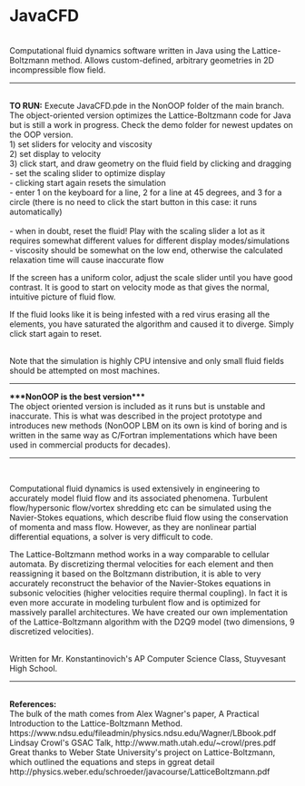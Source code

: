 
<h1>JavaCFD</h1><br>
Computational fluid dynamics software written in Java using the Lattice-Boltzmann method. Allows custom-defined, arbitrary geometries in 2D incompressible flow field.<br>

<hr><br>
<b>TO RUN:</b> Execute JavaCFD.pde in the NonOOP folder of the main branch. The object-oriented version optimizes the Lattice-Boltzmann code for Java but is still a work in progress. Check the demo folder for newest updates on the OOP version.<br>
1) set sliders for velocity and viscosity<br>
2) set display to velocity<br>
3) click start, and draw geometry on the fluid field by clicking and dragging<br>
- set the scaling slider to optimize display<br>
- clicking start again resets the simulation<br>
- enter 1 on the keyboard for a line, 2 for a line at 45 degrees, and 3 for a circle (there is no need to click the start button in this case: it runs automatically) <br><br>
- when in doubt, reset the fluid! Play with the scaling slider a lot as it requires somewhat different values for different display modes/simulations <br>
- viscosity should be somewhat on the low end, otherwise the calculated relaxation time will cause inaccurate flow <br>

If the screen has a uniform color, adjust the scale slider until you have good contrast. It is good to start on velocity mode as that gives the normal, intuitive picture of fluid flow.<br>

If the fluid looks like it is being infested with a red virus erasing all the elements, you have saturated the algorithm and caused it to diverge. Simply click start again to reset.<br>

<br>
Note that the simulation is highly CPU intensive and only small fluid fields should be attempted on most machines. <br>

<hr>
<b>***NonOOP is the best version***</b> <br>
The object oriented version is included as it runs but is unstable and inaccurate. This is what was described in the project prototype and introduces new methods (NonOOP LBM on its own is kind of boring and is written in the same way as C/Fortran implementations which have been used in commercial products for decades). <br>

<hr><br>

Computational fluid dynamics is used extensively in engineering to accurately model fluid flow and its associated phenomena. Turbulent flow/hypersonic flow/vortex shredding etc can be simulated using the Navier-Stokes equations, which describe fluid flow using the conservation of momenta and mass flow. However, as they are nonlinear partial differential equations, a solver is very difficult to code.<br> 

The Lattice-Boltzmann method works in a way comparable to cellular automata. By discretizing thermal velocities for each element and then reassigning it based on the Boltzmann distribution, it is able to very accurately reconstruct the behavior of the Navier-Stokes equations in subsonic velocities (higher velocities require thermal coupling). In fact it is even more accurate in modeling turbulent flow and is optimized for massively parallel architectures. We have created our own implementation of the Lattice-Boltzmann algorithm with the D2Q9 model (two dimensions, 9 discretized velocities).<br><br>

Written for Mr. Konstantinovich's AP Computer Science Class, Stuyvesant High School.<br>
<hr><br>
<b>References:</b><br>
The bulk of the math comes from Alex Wagner's paper, A Practical Introduction to the Lattice-Boltzmann Method. https://www.ndsu.edu/fileadmin/physics.ndsu.edu/Wagner/LBbook.pdf <br>
Lindsay Crowl's GSAC Talk, http://www.math.utah.edu/~crowl/pres.pdf <br>
Great thanks to Weber State University's project on Lattice-Boltzmann, which outlined the equations and steps in ggreat detail http://physics.weber.edu/schroeder/javacourse/LatticeBoltzmann.pdf


